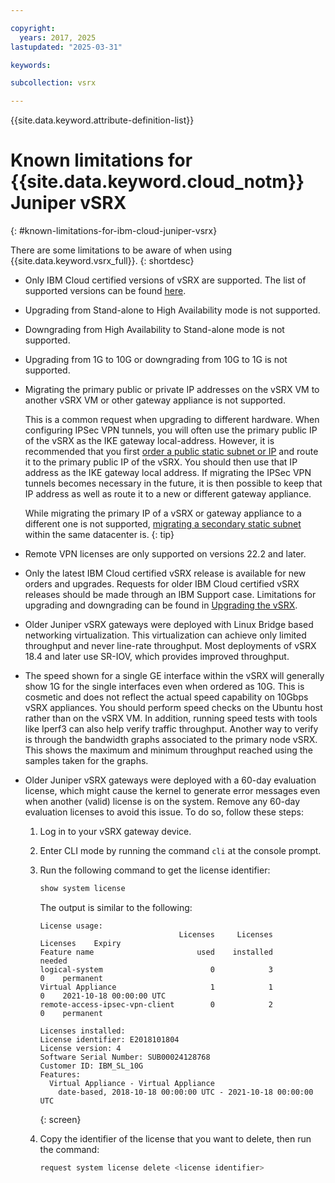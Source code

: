 ```yaml
---

copyright:
  years: 2017, 2025
lastupdated: "2025-03-31"

keywords:

subcollection: vsrx

---
```


{{site.data.keyword.attribute-definition-list}}

# Known limitations for {{site.data.keyword.cloud_notm}} Juniper vSRX
{: #known-limitations-for-ibm-cloud-juniper-vsrx}

There are some limitations to be aware of when using {{site.data.keyword.vsrx_full}}.
{: shortdesc}

* Only IBM Cloud certified versions of vSRX are supported. The list of supported versions can be found [here](/docs/vsrx?topic=vsrx-vsrx-versions).

* Upgrading from Stand-alone to High Availability mode is not supported.

* Downgrading from High Availability to Stand-alone mode is not supported.

* Upgrading from 1G to 10G or downgrading from 10G to 1G is not supported.

* Migrating the primary public or private IP addresses on the vSRX VM to another vSRX VM or other gateway appliance is not supported.

   This is a common request when upgrading to different hardware. When configuring IPSec VPN tunnels, you will often use the primary public IP of the vSRX as the IKE gateway local-address. However, it is recommended that you first [order a public static subnet or IP](/docs/subnets?topic=subnets-order-subnets&interface=ui) and route it to the primary public IP of the vSRX. You should then use that IP address as the IKE gateway local address. If migrating the IPSec VPN tunnels becomes necessary in the future, it is then possible to keep that IP address as well as route it to a new or different gateway appliance.

   While migrating the primary IP of a vSRX or gateway appliance to a different one is not supported, [migrating a secondary static subnet](/docs/subnets?topic=subnets-re-routing-secondary-subnets&interface=ui) within the same datacenter is.
   {: tip}

* Remote VPN licenses are only supported on versions 22.2 and later.

* Only the latest IBM Cloud certified vSRX release is available for new orders and upgrades. Requests for older IBM Cloud certified vSRX releases should be made through an IBM Support case. Limitations for upgrading and downgrading can be found in [Upgrading the vSRX](/docs/vsrx?topic=vsrx-upgrading-the-vsrx).

* Older Juniper vSRX gateways were deployed with Linux Bridge based networking virtualization. This virtualization can achieve only limited throughput and never line-rate throughput. Most deployments of vSRX 18.4 and later use SR-IOV, which provides improved throughput.

* The speed shown for a single GE interface within the vSRX will generally show 1G for the single interfaces even when ordered as 10G. This is cosmetic and does not reflect the actual speed capability on 10Gbps vSRX appliances. You should perform speed checks on the Ubuntu host rather than on the vSRX VM. In addition, running speed tests with tools like Iperf3 can also help verify traffic throughput. Another way to verify is through the bandwidth graphs associated to the primary node vSRX. This shows the maximum and minimum throughput reached using the samples taken for the graphs.

* Older Juniper vSRX gateways were deployed with a 60-day evaluation license, which might cause the kernel to generate error messages even when another (valid) license is on the system. Remove any 60-day evaluation licenses to avoid this issue. To do so, follow these steps:

   1. Log in to your vSRX gateway device.

   2. Enter CLI mode by running the command `cli` at the console prompt.

   3. Run the following command to get the license identifier:

      ```sh
      show system license
      ```

      The output is similar to the following:

      ```text
      License usage:
                                     Licenses     Licenses    Licenses    Expiry
      Feature name                       used    installed      needed
      logical-system                        0            3           0    permanent
      Virtual Appliance                     1            1           0    2021-10-18 00:00:00 UTC
      remote-access-ipsec-vpn-client        0            2           0    permanent

      Licenses installed:
      License identifier: E2018101804
      License version: 4
      Software Serial Number: SUB00024128768
      Customer ID: IBM_SL_10G
      Features:
        Virtual Appliance - Virtual Appliance
          date-based, 2018-10-18 00:00:00 UTC - 2021-10-18 00:00:00 UTC
      ```
      {: screen}

   4. Copy the identifier of the license that you want to delete, then run the command:

      ```sh
      request system license delete <license identifier>
      ```
